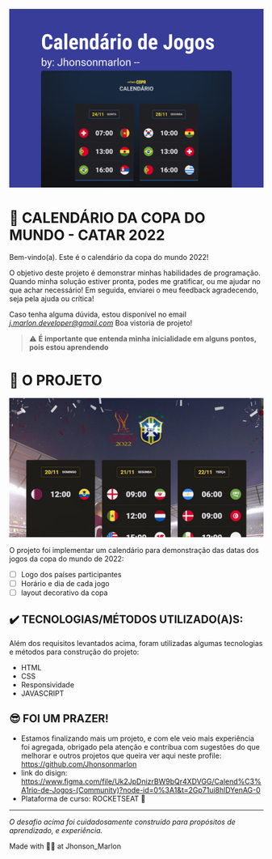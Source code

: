 ![image](./github/Capa.png)

# 🚀 CALENDÁRIO DA COPA DO MUNDO - CATAR 2022

Bem-vindo(a). Este é o calendário da copa do mundo 2022!

O objetivo deste projeto é demonstrar minhas habilidades de programação.
Quando minha solução estiver pronta, podes me gratificar, ou me ajudar no que achar necessário!
Em seguida, enviarei o meu feedback agradecendo, seja pela ajuda ou crítica!

Caso tenha alguma dúvida, estou disponível no email *j.marlon.developer@gmail.com*
Boa vistoria de projeto!

> ⚠️ **É importante que entenda minha inicialidade em alguns pontos, pois estou aprendendo**

# 🧠 O PROJETO

![Protótipo](./assets/github/capa_ofc.jpg)

O projeto foi implementar um calendário para demonstração das datas dos jogos da copa do mundo de 2022:

- [ ] Logo dos países participantes
- [ ] Horário e dia de cada jogo
- [ ] layout decorativo da copa

## ✔️ TECNOLOGIAS/MÉTODOS UTILIZADO(A)S:

Além dos requisitos levantados acima, foram utilizadas algumas tecnologias e métodos para construção do projeto:

- HTML
- CSS
- Responsividade
- JAVASCRIPT

## 😎 FOI UM PRAZER!

- Estamos finalizando mais um projeto, e com ele veio mais experiência foi agregada, obrigado pela atenção e contribua com sugestôes do que melhorar e outros projetos que queira ver aqui neste profile: https://github.com/Jhonsonmarlon
- link do disign: https://www.figma.com/file/Uk2JpDnizrBW9bQr4XDVGG/Calend%C3%A1rio-de-Jogos-(Community)?node-id=0%3A1&t=2Gp71ui8hlDYenAG-0
- Plataforma de curso: ROCKETSEAT 🚀

---

_O desafio acima foi cuidadosamente construído para propósitos de aprendizado, e experiência._

Made with 🧑‍💻 at Jhonson_Marlon
